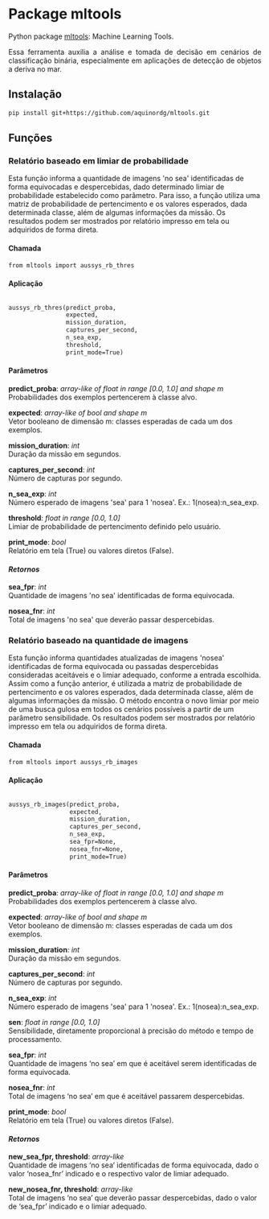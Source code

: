 # Package mltools

Python package [mltools](https://github.com/aquinordg/mltools): Machine Learning Tools.

<div style="text-align: justify"> Essa ferramenta auxilia a análise e tomada de decisão em cenários de classificação binária, especialmente em aplicações de detecção de objetos a deriva no mar. </div>

## Instalação

```markdown
pip install git+https://github.com/aquinordg/mltools.git
```

## Funções

### Relatório baseado em limiar de probabilidade

Esta função informa a quantidade de imagens 'no sea' identificadas de forma equivocadas e despercebidas, dado determinado limiar de probabilidade estabelecido como parâmetro. Para isso, a função utiliza uma matriz de probabilidade de pertencimento e os valores esperados, dada determinada classe, além de algumas informações da missão. Os resultados podem ser mostrados por relatório impresso em tela ou adquiridos de forma direta. 

#### Chamada

```markdown
from mltools import aussys_rb_thres
```

#### Aplicação

```markdown

aussys_rb_thres(predict_proba,
                expected,
                mission_duration,
                captures_per_second,
                n_sea_exp,
                threshold,
                print_mode=True)

```

#### Parâmetros

**predict_proba**: _array-like of float in range [0.0, 1.0] and shape m_<br/>
Probabilidades dos exemplos pertencerem à classe alvo.

**expected**: _array-like of bool and shape m_<br/>
Vetor booleano de dimensão m: classes esperadas de cada um dos exemplos.

**mission_duration**: _int_<br/>
Duração da missão em segundos.

**captures_per_second**: _int_<br/>
Número de capturas por segundo.

**n_sea_exp**: _int_<br/>
Número esperado de imagens 'sea' para 1 'nosea'.
Ex.: 1(nosea):n_sea_exp.

**threshold**: _float in range [0.0, 1.0]_<br/>
Limiar de probabilidade de pertencimento definido pelo usuário.

**print_mode**: _bool_<br/>
Relatório em tela (True) ou valores diretos (False).

#### _Retornos_

**sea_fpr**: _int_<br/>
Quantidade de imagens 'no sea' identificadas de forma equivocada.

**nosea_fnr**: _int_<br/>
Total de imagens 'no sea' que deverão passar despercebidas.

### Relatório baseado na quantidade de imagens

Esta função informa quantidades atualizadas de imagens 'nosea' identificadas de forma equivocada ou passadas despercebidas consideradas aceitáveis e o limiar adequado, conforme a entrada escolhida. Assim como a função anterior, é utilizada a matriz de probabilidade de pertencimento e os valores esperados, dada determinada classe, além de algumas informações da missão. O método encontra o novo limiar por meio de uma busca gulosa em todos os cenários possíveis a partir de um parâmetro sensibilidade. Os resultados podem ser mostrados por relatório impresso em tela ou adquiridos de forma direta.

#### Chamada

```markdown
from mltools import aussys_rb_images
```

#### Aplicação
```markdown

aussys_rb_images(predict_proba,
                 expected,
                 mission_duration,
                 captures_per_second,
                 n_sea_exp,
                 sea_fpr=None,
                 nosea_fnr=None,
                 print_mode=True)

```
#### Parâmetros

**predict_proba**: _array-like of float in range [0.0, 1.0] and shape m_<br/>
Probabilidades dos exemplos pertencerem à classe alvo.

**expected**: _array-like of bool and shape m_<br/>
Vetor booleano de dimensão m: classes esperadas de cada um dos exemplos.

**mission_duration**: _int_<br/>
Duração da missão em segundos.

**captures_per_second**: _int_<br/>
Número de capturas por segundo.

**n_sea_exp**: _int_<br/>
Número esperado de imagens 'sea' para 1 'nosea'.
Ex.: 1(nosea):n_sea_exp.

**sen**: _float in range [0.0, 1.0]_<br/>
Sensibilidade, diretamente proporcional à precisão do método e tempo de processamento.

**sea_fpr**: _int_<br/>
Quantidade de imagens ‘no sea’ em que é aceitável serem identificadas de forma equivocada.

**nosea_fnr**: _int_<br/>
Total de imagens ‘no sea’ em que é aceitável passarem despercebidas.

**print_mode**: _bool_<br/>
Relatório em tela (True) ou valores diretos (False).

#### _Retornos_

**new_sea_fpr, threshold**: _array-like_<br/>
Quantidade de imagens ‘no sea’ identificadas de forma equivocada, dado o valor ‘nosea_fnr’ indicado e o respectivo valor de limiar adequado.

**new_nosea_fnr, threshold**: _array-like_<br/>
Total de imagens ‘no sea’ que deverão passar despercebidas, dado o valor de ‘sea_fpr’ indicado e o limiar adequado.
